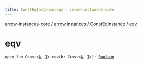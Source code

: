 ```yaml
---
title: ConstEqInstance.eqv - arrow-instances-core
---
```


[arrow-instances-core](../../index.html) / [arrow.instances](../index.html) / [ConstEqInstance](index.html) / [eqv](./eqv.html)

# eqv

`open fun Const<`[`A`](index.html#A)`, `[`T`](index.html#T)`>.eqv(b: Const<`[`A`](index.html#A)`, `[`T`](index.html#T)`>): `[`Boolean`](https://kotlinlang.org/api/latest/jvm/stdlib/kotlin/-boolean/index.html)